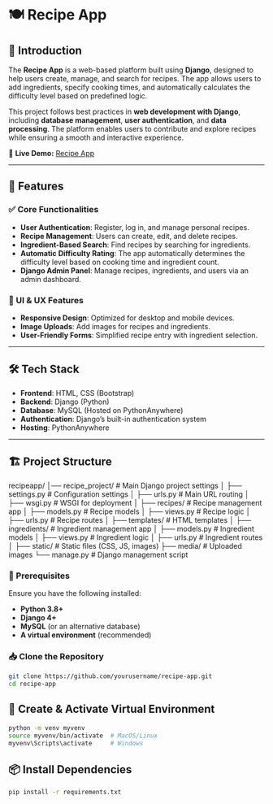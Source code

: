 # 🍽️ Recipe App

## 📌 Introduction
The **Recipe App** is a web-based platform built using **Django**, designed to help users create, manage, and search for recipes. The app allows users to add ingredients, specify cooking times, and automatically calculates the difficulty level based on predefined logic.

This project follows best practices in **web development with Django**, including **database management**, **user authentication**, and **data processing**. The platform enables users to contribute and explore recipes while ensuring a smooth and interactive experience.

🔗 **Live Demo:** [Recipe App](https://andersontsaitw.pythonanywhere.com/)

---

## 🚀 Features

### ✅ Core Functionalities
- **User Authentication**: Register, log in, and manage personal recipes.
- **Recipe Management**: Users can create, edit, and delete recipes.
- **Ingredient-Based Search**: Find recipes by searching for ingredients.
- **Automatic Difficulty Rating**: The app automatically determines the difficulty level based on cooking time and ingredient count.
- **Django Admin Panel**: Manage recipes, ingredients, and users via an admin dashboard.

### 🎨 UI & UX Features
- **Responsive Design**: Optimized for desktop and mobile devices.
- **Image Uploads**: Add images for recipes and ingredients.
- **User-Friendly Forms**: Simplified recipe entry with ingredient selection.

---

## 🛠️ Tech Stack
- **Frontend**: HTML, CSS (Bootstrap)
- **Backend**: Django (Python)
- **Database**: MySQL (Hosted on PythonAnywhere)
- **Authentication**: Django’s built-in authentication system
- **Hosting**: PythonAnywhere

---

## 🏗️ Project Structure
recipeapp/
│── recipe_project/          # Main Django project settings
│   ├── settings.py          # Configuration settings
│   ├── urls.py              # Main URL routing
│   ├── wsgi.py              # WSGI for deployment
│
├── recipes/                 # Recipe management app
│   ├── models.py            # Recipe models
│   ├── views.py             # Recipe logic
│   ├── urls.py              # Recipe routes
│   ├── templates/           # HTML templates
│
├── ingredients/             # Ingredient management app
│   ├── models.py            # Ingredient models
│   ├── views.py             # Ingredient logic
│   ├── urls.py              # Ingredient routes
│
├── static/                  # Static files (CSS, JS, images)
├── media/                   # Uploaded images
└── manage.py                # Django management script

### 🔧 Prerequisites

Ensure you have the following installed:

- **Python 3.8+**
- **Django 4+**
- **MySQL** (or an alternative database)
- **A virtual environment** (recommended)

### 📥 Clone the Repository

```bash
git clone https://github.com/yourusername/recipe-app.git
cd recipe-app
```

## 🚀 Create & Activate Virtual Environment

```bash
python -m venv myvenv
source myvenv/bin/activate  # MacOS/Linux
myvenv\Scripts\activate     # Windows
```


## 📦 Install Dependencies
```bash
pip install -r requirements.txt
```